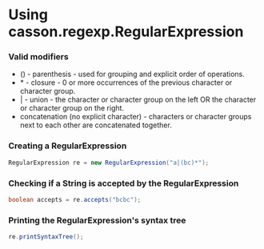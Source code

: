 # Using casson.regexp.RegularExpression

### Valid modifiers
 * () - parenthesis - used for grouping and explicit order of operations.
 * \* - closure - 0 or more occurrences of the previous character or character group.
 * | - union - the character or character group on the left OR the character or character group on the right.
 * concatenation (no explicit character) - characters or character groups next to each other are concatenated together.

### Creating a RegularExpression
```java
RegularExpression re = new RegularExpression("a|(bc)*");
```

### Checking if a String is accepted by the RegularExpression
```java
boolean accepts = re.accepts("bcbc");
```

### Printing the RegularExpression's syntax tree
```java
re.printSyntaxTree();
```